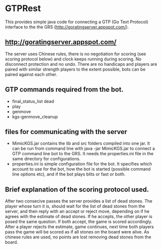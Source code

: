 # GTPRest
This provides simple java code for connecting a GTP (Go Text Protocol) interface to the the GRS (http://goratingserver.appspot.com/).

## http://goratingserver.appspot.com/
The server uses Chinese rules, there is no negotiation for scoring (see scoring protocol below) and clock keeps running during scoring. No disconnect protection and no undo. There are no handicaps and players are paired with similar strength players to the extent possible, bots can be paired against each other.

## GTP commands required from the bot.
- final_status_list dead
- play
- genmove
- kgs-genmove_cleanup

## files for communicating with the server
- MimicKGS.jar contains the lib and src folders compiled into one jar. It can be run from command line with java -jar MimicKGS.jar to connect a GTP command line bot to the GRS. It needs the properties.ini file in the same directory for configurations.
- properties.ini is simple configuration file for the bot. It specifies which account to use for the bot, how the bot is started (possible command line options etc), and if the bot plays blits or fast or both.

## Brief explanation of the scoring protocol used.
After two consecive passes the server provides a list of dead stones. The player whose turn it is, should wait for the list of dead stones from the server, and then reply with an accept or reject move, depending on if he agrees with the estimate of dead stones. If he accepts, the other player is posed the same question. If both accept, the game is scored accordingly. After a player rejects the estimate, game continues, next time both players pass the game will be scored as if all stones on the board were alive. As chinese rules are used, no points are lost removing dead stones from the board.

